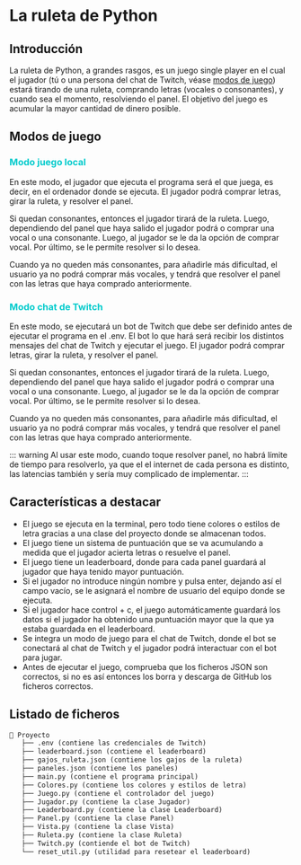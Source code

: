 # La ruleta de Python

## Introducción
La ruleta de Python, a grandes rasgos, es un juego single player en el cual el jugador (tú o una persona del chat de Twitch, véase [modos de juego](#modos-de-juego)) estará tirando de una ruleta, comprando letras (vocales o consonantes), y cuando sea el momento, resolviendo el panel. El objetivo del juego es acumular la mayor cantidad de dinero posible.

## Modos de juego
<h3 style="color:#00cbcc">Modo juego local</h3>

En este modo, el jugador que ejecuta el programa será el que juega, es decir, en el ordenador donde se ejecuta. El jugador podrá comprar letras, girar la ruleta, y resolver el panel.

Si quedan consonantes, entonces el jugador tirará de la ruleta. Luego, dependiendo del panel que haya salido el jugador podrá o comprar una vocal o una consonante. Luego, al jugador se le da la opción de comprar vocal. Por último, se le permite resolver si lo desea.

Cuando ya no queden más consonantes, para añadirle más dificultad, el usuario ya no podrá comprar más vocales, y tendrá que resolver el panel con las letras que haya comprado anteriormente.

<h3 style="color:#00cbcc">Modo chat de Twitch</h3>

En este modo, se ejecutará un bot de Twitch que debe ser definido antes de ejecutar el programa en el .env. El bot lo que hará será recibir los distintos mensajes del chat de Twitch y ejecutar el juego. El jugador podrá comprar letras, girar la ruleta, y resolver el panel.

Si quedan consonantes, entonces el jugador tirará de la ruleta. Luego, dependiendo del panel que haya salido el jugador podrá o comprar una vocal o una consonante. Luego, al jugador se le da la opción de comprar vocal. Por último, se le permite resolver si lo desea.

Cuando ya no queden más consonantes, para añadirle más dificultad, el usuario ya no podrá comprar más vocales, y tendrá que resolver el panel con las letras que haya comprado anteriormente.

::: warning
Al usar este modo, cuando toque resolver panel, no habrá límite de tiempo para resolverlo, ya que el el internet de cada persona es distinto, las latencias también y sería muy complicado de implementar.
:::

## Características a destacar
- El juego se ejecuta en la terminal, pero todo tiene colores o estilos de letra gracias a una clase del proyecto donde se almacenan todos.
- El juego tiene un sistema de puntuación que se va acumulando a medida que el jugador acierta letras o resuelve el panel.
- El juego tiene un leaderboard, donde para cada panel guardará al jugador que haya tenido mayor puntuación.
- Si el jugador no introduce ningún nombre y pulsa enter, dejando así el campo vacío, se le asignará el nombre de usuario del equipo donde se ejecuta.
- Si el jugador hace control + c, el juego automáticamente guardará los datos si el jugador ha obtenido una puntuación mayor que la que ya estaba guardada en el leaderboard.
- Se integra un modo de juego para el chat de Twitch, donde el bot se conectará al chat de Twitch y el jugador podrá interactuar con el bot para jugar.
- Antes de ejecutar el juego, comprueba que los ficheros JSON son correctos, si no es así entonces los borra y descarga de GitHub los ficheros correctos.

## Listado de ficheros
``` markdown
📁 Proyecto
   ├── .env (contiene las credenciales de Twitch)
   ├── leaderboard.json (contiene el leaderboard)
   ├── gajos_ruleta.json (contiene los gajos de la ruleta)
   ├── paneles.json (contiene los paneles)
   ├── main.py (contiene el programa principal)
   ├── Colores.py (contiene los colores y estilos de letra)
   ├── Juego.py (contiene el controlador del juego)
   ├── Jugador.py (contiene la clase Jugador)
   ├── Leaderboard.py (contiene la clase Leaderboard)
   ├── Panel.py (contiene la clase Panel)
   ├── Vista.py (contiene la clase Vista)
   ├── Ruleta.py (contiene la clase Ruleta)
   ├── Twitch.py (contiende el bot de Twitch)
   └── reset_util.py (utilidad para resetear el leaderboard)
```